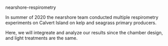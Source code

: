 nearshore-respirometry

In summer of 2020 the nearshore team conducted multiple respirometry experiments on Calvert Island on kelp and seagrass primary producers. 

Here, we will integreate and analyze our results since the chamber design, and light treatments are the same.


